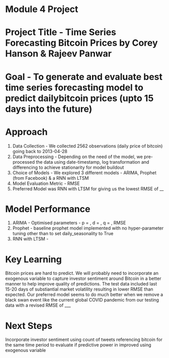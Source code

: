 # Module 4 Project 

# Project Title - Time Series Forecasting Bitcoin Prices by Corey Hanson & Rajeev Panwar

# Goal - To generate and evaluate best time series forecasting model to predict dailybitcoin prices (upto 15 days into the future)

# Approach 
1. Data Collection - We collected 2562 observations (daily price of bitcoin) going back to 2013-04-28
2. Data Preprocessing - Depending on the need of the model, we pre-processed the data using date-timestamp, log transformation and differencing to achieve stationarity for model buildout 
3. Choice of Models - We explored 3 different models - ARIMA, Prophet (from Facebook) & a RNN with LTSM 
4. Model Evaluation Metric - RMSE 
5. Preferred Model was RNN with LTSM for giving us the lowest RMSE of __

# Model Performance 

1. ARIMA - Optimised parameters - p =   , d =   , q =        , RMSE
2. Prophet - baseline prophet model implemented with no hyper-parameter tuning other than to set daily_seasonality to True
3. RNN with LTSM - 


# Key Learning 
Bitcoin prices are hard to predict. We will probably need to incorporate an exogenous variable to capture investor sentiment around Bitcoin in a better manner to help improve quality of predictions. The test data included last 15-20 days of substiantial market volatility resulting in lower RMSE than expected. Our preferred model seems to do much better when we remove a black swan event like the current global COVID pandemic  from our testing data with a revised RMSE of ___

# Next Steps
Incorporate investor sentiment using count of tweets referencing bitcoin for the same time period to evaluate if predictive power in improved using exogenous variable 


